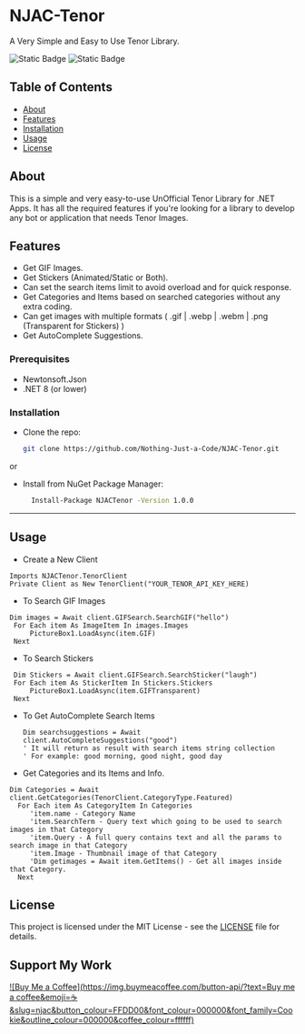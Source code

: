 # NJAC-Tenor
A Very Simple and Easy to Use Tenor Library.

![Static Badge](https://img.shields.io/badge/Stable%20Release-1.0.0-blue) ![Static Badge](https://img.shields.io/badge/Open%20Source-8A2BE2)

## Table of Contents
- [About](#about)
- [Features](#features)
- [Installation](#installation)
- [Usage](#usage)
- [License](#license)

## About
This is a simple and very easy-to-use UnOfficial Tenor Library for .NET Apps. It has all the required features if you're looking for a library to develop any bot or application that needs Tenor Images.

## Features
- Get GIF Images.
- Get Stickers (Animated/Static or Both).
- Can set the search items limit to avoid overload and for quick response.
- Get Categories and Items based on searched categories without any extra coding.
- Can get images with multiple formats ( .gif | .webp | .webm | .png (Transparent for Stickers) )
- Get AutoComplete Suggestions.

### Prerequisites
- Newtonsoft.Json
- .NET 8 (or lower)

### Installation
- Clone the repo:
   ```bash
   git clone https://github.com/Nothing-Just-a-Code/NJAC-Tenor.git
  ```
or
- Install from NuGet Package Manager:
  ```bash
    Install-Package NJACTenor -Version 1.0.0
  ```

  
---

## Usage

- Create a New Client
```vb.net
Imports NJACTenor.TenorClient
Private Client as New TenorClient("YOUR_TENOR_API_KEY_HERE)
```

- To Search GIF Images
```vb.net
Dim images = Await client.GIFSearch.SearchGIF("hello")
 For Each item As ImageItem In images.Images
     PictureBox1.LoadAsync(item.GIF)
 Next
```

- To Search Stickers
```vb.net
 Dim Stickers = Await client.GIFSearch.SearchSticker("laugh")
 For Each item As StickerItem In Stickers.Stickers
     PictureBox1.LoadAsync(item.GIFTransparent)
 Next
```

- To Get AutoComplete Search Items
  ```vb.net
  Dim searchsuggestions = Await client.AutoCompleteSuggestions("good")
  ' It will return as result with search items string collection
  ' For example: good morning, good night, good day
  ```

- Get Categories and its Items and Info.
 ```vb.net
 Dim Categories = Await client.GetCategories(TenorClient.CategoryType.Featured)
   For Each item As CategoryItem In Categories
      'item.name - Category Name 
      'item.SearchTerm - Query text which going to be used to search images in that Category
      'item.Query - A full query contains text and all the params to search image in that Category
      'item.Image - Thumbnail image of that Category
      'Dim getimages = Await item.GetItems() - Get all images inside that Category.
   Next
 ```

## License
This project is licensed under the MIT License - see the [LICENSE](LICENSE) file for details.

## Support My Work
[![Buy Me a Coffee](https://img.buymeacoffee.com/button-api/?text=Buy me a coffee&emoji=☕&slug=njac&button_colour=FFDD00&font_colour=000000&font_family=Cookie&outline_colour=000000&coffee_colour=ffffff)](https://www.buymeacoffee.com/njac)
